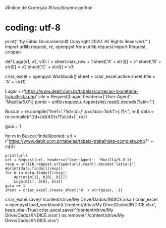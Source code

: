 #Índice de Correção
#!/usr/bin/env python
# coding: utf-8
print('''by Fábio Guimarães\n© Copyright 2020. All Rights Reserved.''')
import urllib.request, re, openpyxl
from urllib.request import Request, urlopen

def Luga(v1, v2, v3):
    l = sheet.max_row + 1
    sheet['A' + str(l)] = v1
    sheet['B' + str(l)] = v2
    sheet['C' + str(l)] = v3

criar_excel = openpyxl.Workbook()
sheet = criar_excel.active
sheet.title = 'A' + str(1)

Lugar = r'https://www.debit.com.br/tabelas/correcao-monetaria-trabalhista.php'
site = Request(Lugar, headers={'User-Agent': 'Mozilla/5.0'})
ponto = urllib.request.urlopen(site).read().decode('latin-1')

Buscar = re.compile("href='.*?(id=\d+)'\s+class='link1'>(.*?)<", re.I)
data = re.compile(r'<td>(\d+/\d{4})</td><td>\s?(\d,\d+)</td>', re.I)

guia = 1

for m in Buscar.findall(ponto):
    url = r"https://www.debit.com.br/tabelas/tabela-trabalhista-completa.php?" + m[0]


    print(url)
    url = Request(url, headers={'User-Agent': 'Mozilla/5.0'})
    resp = urllib.request.urlopen(url).read().decode('latin-1')
    #print(data.findall(resp))
    for b in data.findall(resp):
        #print(m[1], b[0], b[1])
        Luga(m[1], b[0], b[1])
    guia =+ 1
    sheet = criar_excel.create_sheet('A' + str(guia), -1)

criar_excel.save(r'/content/drive/My Drive/Dados/INDICE.xlsx')
criar_excel = openpyxl.load_workbook(r'/content/drive/My Drive/Dados/INDICE.xlsx', keep_vba=True)
criar_excel.save(r'/content/drive/My Drive/Dados/INDICE.xlsm')
os.remove(r'/content/drive/My Drive/Dados/INDICE.xlsx')
